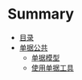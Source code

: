 # Summary

* [目录](README.md)
* [单据公共](chapter1.md)
  * [单据模型](chapter1/dan-ju-mo-xing.md)
  * [使用单据工具](chapter1/shi-yong-dan-ju-gong-ju.md)

